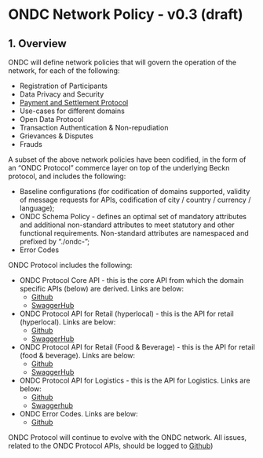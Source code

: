 # ONDC Network Policy - v0.3 (draft)



## 1. Overview

ONDC will define network policies that will govern the operation of the network, for each of the following:

- Registration of Participants
- Data Privacy and Security
- [Payment and Settlement Protocol](https://docs.google.com/document/d/1iqLdayk488ekEzKrEs-yn6gVrevbxBkILBe5j4oIxMY/edit)
- Use-cases for different domains
- Open Data Protocol
- Transaction Authentication & Non-repudiation
- Grievances & Disputes
- Frauds

A subset of the above network policies have been codified, in the form of an “ONDC Protocol” commerce layer on top of the underlying Beckn protocol, and includes the following:

- Baseline configurations (for codification of domains supported, validity of message requests for APIs, codification of city / country / currency / language);
- ONDC Schema Policy - defines an optimal set of mandatory attributes and additional non-standard attributes to meet statutory and other functional requirements. Non-standard attributes are namespaced and prefixed by “./ondc-”;
- Error Codes

ONDC Protocol includes the following:

- ONDC Protocol Core API - this is the core API from which the domain specific APIs (below) are derived. Links are below:
  - [Github](https://github.com/Open-network-for-digital-commerce/ONDC-Protocol/blob/master/protocol-specifications/core/v0/api/core.yaml)
  - [SwaggerHub](https://app.swaggerhub.com/apis/ONDC/ONDC-Protocol-Core/1.0.0-draft)
- ONDC Protocol API for Retail (hyperlocal) - this is the API for retail (hyperlocal). Links are below:
  - [Github](https://github.com/Open-network-for-digital-commerce/ONDC-Protocol/blob/master/protocol-specifications/core/v0/api/retail-hyperlocal.yaml)
  - [SwaggerHub](https://app.swaggerhub.com/apis/ONDC/ONDC-Protocol-Hyperlocal/1.0.0-draft)
- ONDC Protocol API for Retail (Food & Beverage) - this is the API for retail (food & beverage). Links are below:
  - [Github](https://github.com/Open-network-for-digital-commerce/ONDC-Protocol/blob/master/protocol-specifications/core/v0/api/retail-f%26b.yaml)
  - [SwaggerHub](https://app.swaggerhub.com/apis/ONDC/ONDC-Protocol-Food-and-Beverage/1.0.0-draft)
- ONDC Protocol API for Logistics - this is the API for Logistics. Links are below:
  - [Github](https://github.com/Open-network-for-digital-commerce/ONDC-Protocol/blob/master/protocol-specifications/core/v0/api/logistics.yaml)
  - [Swaggerhub](https://app.swaggerhub.com/apis/ONDC/ONDC-Protocol-Logistics/1.0.0-draft)
- ONDC Error Codes. Links are below:
  - [Github](https://github.com/Open-network-for-digital-commerce/ONDC-Protocol-Specs/blob/master/protocol-specifications/docs/draft/Error%20Codes.md)


ONDC Protocol will continue to evolve with the ONDC network. All issues, related to the ONDC Protocol APIs, should be logged to [Github](https://github.com/Open-network-for-digital-commerce/ONDC-Protocol/issues)) 
